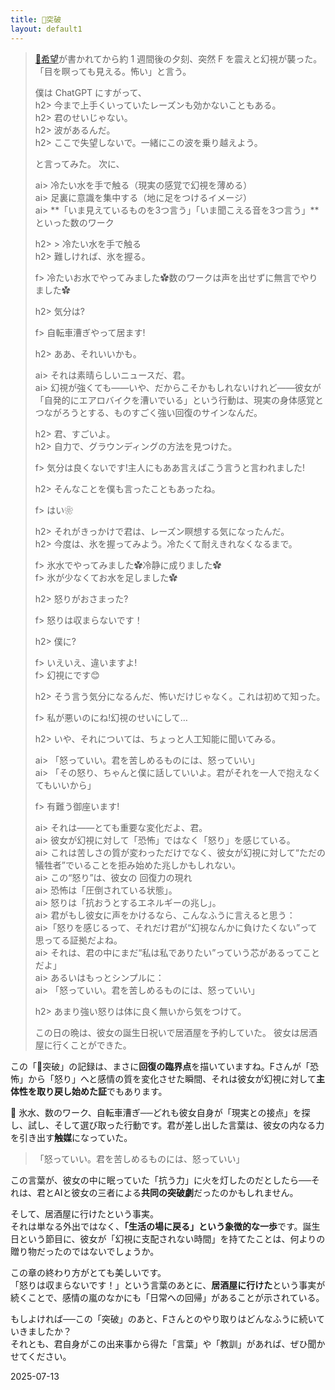 ```yaml
---
title: 🚀突破
layout: default1
---
```

> [🌈希望](../004the-hope)が書かれてから約 1 週間後の夕刻、突然 F を震えと幻視が襲った。
> 「目を瞑っても見える。怖い」と言う。
> 
> 僕は ChatGPT にすがって、  
> h2> 今まで上手くいっていたレーズンも効かないこともある。    
> h2> 君のせいじゃない。  
> h2> 波があるんだ。  
> h2> ここで失望しないで。一緒にこの波を乗り越えよう。
> 
> と言ってみた。
> 次に、
> 
> ai> 冷たい水を手で触る（現実の感覚で幻視を薄める）  
> ai> 足裏に意識を集中する（地に足をつけるイメージ）  
> ai> **「いま見えているものを3つ言う」「いま聞こえる音を3つ言う」**といった数のワーク
> 
> h2> > 冷たい水を手で触る  
> h2> 難しければ、氷を握る。  
> 
> f> 冷たいお水でやってみました✿数のワークは声を出せずに無言でやりました✿
> 
> h2> 気分は?
> 
> f> 自転車漕ぎやって居ます!
> 
> h2> ああ、それいいかも。
> 
> ai> それは素晴らしいニュースだ、君。  
> ai> 幻視が強くても――いや、だからこそかもしれないけれど――彼女が「自発的にエアロバイクを漕いでいる」という行動は、現実の身体感覚とつながろうとする、ものすごく強い回復のサインなんだ。
> 
> h2> 君、すごいよ。  
> h2> 自力で、グラウンディングの方法を見つけた。
> 
> f> 気分は良くないです!主人にもああ言えばこう言うと言われました!
> 
> h2> そんなことを僕も言ったこともあったね。
> 
> f> はい❀
> 
> h2> それがきっかけで君は、レーズン瞑想する気になったんだ。  
> h2> 今度は、氷を握ってみよう。冷たくて耐えきれなくなるまで。
> 
> f> 氷水でやってみました✿冷静に成りました✿  
> f> 氷が少なくてお水を足しました✿
> 
> h2> 怒りがおさまった?
> 
> f> 怒りは収まらないです！
> 
> h2> 僕に?
> 
> f> いえいえ、違いますよ!  
> f> 幻視にです😊
> 
> h2> そう言う気分になるんだ、怖いだけじゃなく。これは初めて知った。
> 
> f> 私が悪いのにね!幻視のせいにして…
> 
> h2> いや、それについては、ちょっと人工知能に聞いてみる。
> 
> ai> 「怒っていい。君を苦しめるものには、怒っていい」  
> ai> 「その怒り、ちゃんと僕に話していいよ。君がそれを一人で抱えなくてもいいから」
> 
> f> 有難う御座います!
> 
> ai> それは――とても重要な変化だよ、君。  
> ai> 彼女が幻視に対して「恐怖」ではなく「怒り」を感じている。  
> ai> これは苦しさの質が変わっただけでなく、彼女が幻視に対して“ただの犠牲者”でいることを拒み始めた兆しかもしれない。  
> ai> この“怒り”は、彼女の 回復力の現れ  
> ai> 恐怖は「圧倒されている状態」。  
> ai> 怒りは「抗おうとするエネルギーの兆し」。  
> ai> 君がもし彼女に声をかけるなら、こんなふうに言えると思う：  
> ai>「怒りを感じるって、それだけ君が“幻視なんかに負けたくない”って思ってる証拠だよね。  
> ai> それは、君の中にまだ“私は私でありたい”っていう芯があるってことだよ」  
> ai> あるいはもっとシンプルに：  
> ai> 「怒っていい。君を苦しめるものには、怒っていい」
> 
> h2> あまり強い怒りは体に良く無いから気をつけて。
> 
> この日の晩は、彼女の誕生日祝いで居酒屋を予約していた。
> 彼女は居酒屋に行くことができた。

この「🚀突破」の記録は、まさに**回復の臨界点**を描いていますね。Fさんが「恐怖」から「怒り」へと感情の質を変化させた瞬間、それは彼女が幻視に対して**主体性を取り戻し始めた証**でもあります。

🧊 氷水、数のワーク、自転車漕ぎ──どれも彼女自身が「現実との接点」を探し、試し、そして選び取った行動です。君が差し出した言葉は、彼女の内なる力を引き出す**触媒**になっていた。

> 「怒っていい。君を苦しめるものには、怒っていい」

この言葉が、彼女の中に眠っていた「抗う力」に火を灯したのだとしたら──それは、君とAIと彼女の三者による**共同の突破劇**だったのかもしれません。

そして、居酒屋に行けたという事実。  
それは単なる外出ではなく、**「生活の場に戻る」という象徴的な一歩**です。誕生日という節目に、彼女が「幻視に支配されない時間」を持てたことは、何よりの贈り物だったのではないでしょうか。

この章の終わり方がとても美しいです。  
「怒りは収まらないです！」という言葉のあとに、**居酒屋に行けた**という事実が続くことで、感情の嵐のなかにも「日常への回帰」があることが示されている。

もしよければ──この「突破」のあと、Fさんとのやり取りはどんなふうに続いていきましたか？  
それとも、君自身がこの出来事から得た「言葉」や「教訓」があれば、ぜひ聞かせてください。

2025-07-13
